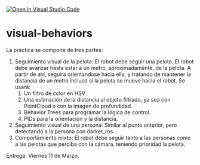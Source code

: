[![Open in Visual Studio Code](https://classroom.github.com/assets/open-in-vscode-f059dc9a6f8d3a56e377f745f24479a46679e63a5d9fe6f495e02850cd0d8118.svg)](https://classroom.github.com/online_ide?assignment_repo_id=7214339&assignment_repo_type=AssignmentRepo)
# visual-behaviors

La práctica se compone de tres partes:

1. Seguimiento visual de la pelota: El robot debe seguir una pelota. El robot debe avanzar hasta estar a un metro, aproximadamente, de la pelota. A partir de ahí, seguira orientandose hacia ella, y tratando de mantener la distancia de un metro incluso si la pelota se mueve hacia el robot. Se usará:
   1.  Un filtro de color en HSV
   2.  Una estimación de la distancia al objeto filtrado, ya sea con PointCloud o con la imagen de profundidad.
   3.  Behavior Trees para programar la lógica de control.
   4.  PIDs para la orientación y la distancia.
2. Seguimiento visual de una persona: Similar al punto anterior, pero detectando a la persona con darket_ros.
3. Comportamiento mixto: El robot debe seguir tanto a las personas como a las pelotas que perciba con la cámara, teniendo prioridad la pelota.

Entrega: Viernes 11 de Marzo.
